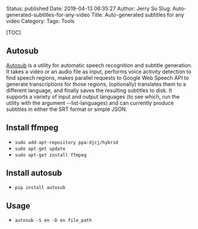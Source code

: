 Status: published
Date: 2019-04-13 06:35:27
Author: Jerry Su
Slug: Auto-generated-subtitles-for-any-video
Title: Auto-generated subtitles for any video
Category: 
Tags: Tools

[TOC]

## Autosub
[Autosub](https://github.com/agermanidis/autosub) is a utility for automatic speech recognition and subtitle generation. It takes a video or an audio file as input, performs voice activity detection to find speech regions, makes parallel requests to Google Web Speech API to generate transcriptions for those regions, (optionally) translates them to a different language, and finally saves the resulting subtitles to disk. It supports a variety of input and output languages (to see which, run the utility with the argument --list-languages) and can currently produce subtitles in either the SRT format or simple JSON.

## Install ffmpeg
- `sudo add-apt-repository ppa:djcj/hybrid`
- `sudo apt-get update`
- `sudo apt-get install ffmpeg`

## Install autosub
- `pip install autosub`

## Usage
- `autosub -S en -D en file_path`

